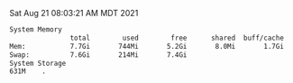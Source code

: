 Sat Aug 21 08:03:21 AM MDT 2021
```bash
System Memory
               total        used        free      shared  buff/cache   available
Mem:           7.7Gi       744Mi       5.2Gi       8.0Mi       1.7Gi       6.6Gi
Swap:          7.6Gi       214Mi       7.4Gi
System Storage
631M	.
```
